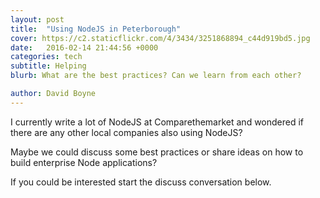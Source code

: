 ```yaml
---
layout: post
title:  "Using NodeJS in Peterborough"
cover: https://c2.staticflickr.com/4/3434/3251868894_c44d919bd5.jpg
date:   2016-02-14 21:44:56 +0000
categories: tech
subtitle: Helping
blurb: What are the best practices? Can we learn from each other?

author: David Boyne
---
```


I currently write a lot of NodeJS at Comparethemarket and wondered if there are any other local companies also using NodeJS?

Maybe we could discuss some best practices or share ideas on how to build enterprise Node applications?

If you could be interested start the discuss conversation below.
